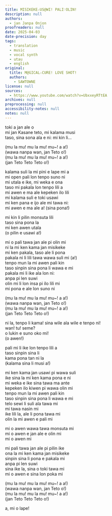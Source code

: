 ```yaml
---
title: MISIKEKE☆US@WI! PALI♡OLIN!
description: null
authors:
  - jan Janpa Onjon
proofreaders: null
date: 2025-04-03
date-precision: day
tags:
  - translation
  - music
  - vocal synth
  - utau
  - english
original:
  title: M@GICAL☆CURE! LOVE SHOT!
  authors:
    - SAWTOWNE
license: null
sources:
  - https://www.youtube.com/watch?v=UbxxeyRTtEA
archives: null
preprocessing: null
accessibility-notes: null
notes: null
---
```


toki a jan ale o  \
mi jan Kasane teto, mi kalama musi  \
taso, sina sona ala e ni: mi kin li...

(mu la mu! mu la mu! mu~! a a!)  \
(wawa nanpa wan, jan Teto o!)  \
(mu la mu! mu la mu! mu~! a a!)  \
(jan Teto Teto Teto o!)

kalama suli la mi pini e lape mi a  \
mi open pali lon tenpo suno ni  \
mi utala e ike, mi weka e ona  \
taso mi pakala lon tenpo lili a  \
mi awen e ma ale kepeken ilo lili  \
mi kalama suli e toki usawi  \
mi ken pana e ijo ale mi tawa ni:  \
mi awen e ma ale a! (sina pona!)

mi kin li pilin monsuta lili  \
taso sina pona la  \
mi ken awen utala  \
(o pilin e usawi a!)

mi o pali tawa jan ale pi olin mi  \
ni la mi ken kama jan misikeke  \
mi ken pakala, taso ale li pona  \
pakala ni li lili tawa wawa suli mi (a!)  \
tenpo mun la mi awen pali kin  \
taso sinpin sina pona li wawa e mi  \
pakala mi li ike ala lon ni:  \
anpa pi len suwi  \
olin mi li lon insa pi ilo lili mi  \
mi pona e ale lon suno ni

(mu la mu! mu la mu! mu~! a a!)  \
(wawa nanpa wan, jan Teto o!)  \
(mu la mu! mu la mu! mu~! a a!)  \
(jan Teto Teto Teto o!)

ni la, tenpo li kama! sina wile ala wile e tenpo ni!  \
wan! tu! seme?  \
o lukin e suno oko mi!  \
(o awen!)

pali mi li ike lon tenpo lili a  \
taso sinpin sina li  \
kama pona tan ni la  \
(kalama sina li musi a!)

mi ken kama jan usawi pi wawa suli  \
ike sina la mi ken kama pona e ni  \
mi weka e ike sina tawa ma ante  \
kepeken ilo kiwen pi wawa olin mi  \
tenpo mun la mi awen pali kin  \
taso sinpin sina pona li wawa e mi  \
telo sewi li suli ala tawa mi  \
mi tawa nasin mi  \
ike lili la, ale li pona tawa mi  \
olin la mi awen e pali mi

mi o awen wawa tawa monsuta mi  \
mi o awen e jan ale e olin mi  \
mi o awen mi

mi pali tawa jan ale pi pilin ike  \
ona la mi ken kama jan misikeke  \
sinpin sina li pona e pakala mi  \
anpa pi len suwi  \
sina ike la, sina o toki tawa mi  \
mi o awen e sina lon poka mi

(mu la mu! mu la mu! mu~! a a!)  \
(wawa nanpa wan, jan Teto o!)  \
(mu la mu! mu la mu! mu~! a a!)  \
(jan Teto Teto Teto o!)

a, mi o lape!
